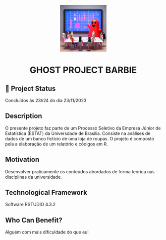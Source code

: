 <p align="center">
  <img src="ghost_ai.jpeg" alt="GHOST PROJECT BARBIE" width="150">
</p>
<h1 align="center"><strong>GHOST PROJECT BARBIE</strong></h1>


## 🚧 Project Status

Concluídos às 23h24 do dia 23/11/2023

## Description

O presente projeto faz parte de um Processo Seletivo da Empresa Júnior de Estatística (ESTAT) da Universdade de Brasília. Consiste na análises de dados de um banco fictício de uma loja de roupas. O projeto é composto pela a elaboração de um relatório e códigos em R.

## Motivation

Desenvolver praticamente os conteúdos abordados de forma teórica nas disciplinas da universidade.

## Technological Framework

Software RSTUDIO 4.3.2

## Who Can Benefit?

Alguém com mais dificuldade do que eu!
